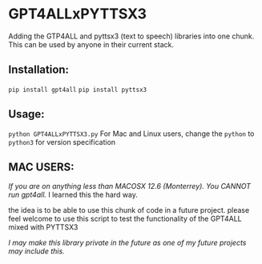 # GPT4ALLxPYTTSX3
Adding the GTP4ALL and pyttsx3 (text to speech) libraries into one chunk. This can be used by anyone in their current stack.

## Installation:
```pip install gpt4all```
```pip install pyttsx3```

## Usage:
``python GPT4ALLxPYTTSX3.py``
For Mac and Linux users, change the `python` to `python3` for version specification 

## MAC USERS:
*If you are on anything less than MACOSX 12.6 (Monterrey). You CANNOT run gpt4all.*
I learned this the hard way.

the idea is to be able to use this chunk of code in a future project. please feel welcome to use this script to test the functionality of the GPT4ALL mixed with 
PYTTSX3 

*I may make this library private in the future as one of my future projects may include this.*

